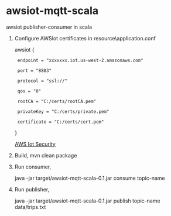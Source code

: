 # awsiot-mqtt-scala
awsiot publisher-consumer in scala

1. Configure AWSIot certificates in resource\application.conf


	awsiot 
	{
	
		endpoint = "xxxxxxx.iot.us-west-2.amazonaws.com" 
	
		port = "8883"
	
		protocol = "ssl://"

		qos = "0"

		rootCA = "C:/certs/rootCA.pem"

		privateKey = "C:/certs/private.pem"

		certificate = "C:/certs/cert.pem"

	}

	<a href="http://docs.aws.amazon.com/iot/latest/developerguide/identity-in-iot.html" target="_blank">AWS Iot Security</a>

2. Build, mvn clean package

3. Run consumer,

   java -jar target/awsiot-mqtt-scala-0.1.jar consume topic-name

4. Run publisher,

   java -jar target/awsiot-mqtt-scala-0.1.jar publish topic-name data/trips.txt	